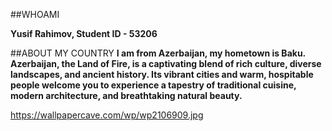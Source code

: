 ##WHOAMI

**Yusif Rahimov, Student ID - 53206**


##ABOUT MY COUNTRY
**I am from Azerbaijan, my hometown is Baku.
Azerbaijan, the Land of Fire, is a captivating blend of rich culture, 
diverse landscapes, and ancient history. Its vibrant cities and warm, 
hospitable people welcome you to experience a tapestry of traditional cuisine, 
modern architecture, and breathtaking natural beauty.**

https://wallpapercave.com/wp/wp2106909.jpg
